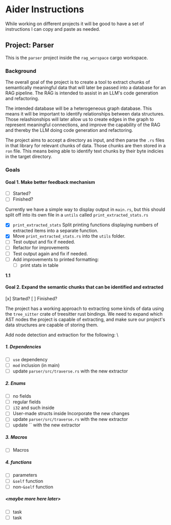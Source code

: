 # Aider Instructions

While working on different projects it will be good to have a set of
instructions I can copy and paste as needed.

## Project: Parser

This is the `parser` project inside the `rag_worspace` cargo workspace.

### Background

The overall goal of the project is to create a tool to extract chunks of
semantically meaningful data that will later be passed into a database for an
RAG pipeline. The RAG is intended to assist in an LLM's code generation and
refactoring.

The intended database will be a heterogeneous graph database. This means it will
be important to identify relationships between data structures. Those
relashionships will later allow us to create edges in the graph to represent
meaningful connections, and improve the capability of the RAG and thereby the
LLM doing code generation and refactoring.

The project aims to accept a directory as input, and then parse the `.rs` files in that library for relevant chunks of data. Those chunks are then stored in a `ron` file. This means being able to identify text chunks by their byte indicies in the target directory.

### Goals

#### Goal 1. Make better feedback mechanism

- [ ] Started?
- [ ] Finished?

Currently we have a simple way to display output in `main.rs`, but this should
split off into its own file in a `untils` called `print_extracted_stats.rs`

- [x] `print_extracted_stats` Split printing functions displaying numbers of
extracted items into a separate function.
- [x] Move `print_extracted_stats.rs` into the `utils` folder.
- [ ] Test output and fix if needed.
- [ ] Refactor for improvements
- [ ] Test output again and fix if needed.
- [ ] Add improvements to printed formatting:
  - [ ] print stats in table

**1.1**

#### Goal 2. Expand the semantic chunks that can be identified and extracted

  [x] Started?
  [ ] Finished?

The project has a working approach to extracting some kinds of data using the
`tree_sitter` crate of treesitter rust bindings. We need to expand which AST
nodes the project is capable of extracting, and make sure our project's data
structures are capable of storing them.

Add node detection and extraction for the following: \

##### 1. Dependencies

- [ ] `use` dependency
- [ ] `mod` inclusion (in main)
- [ ] update `parser/src/traverse.rs` with the new extractor

##### 2. Enums

- [ ] no fields
- [ ] regular fields
- [ ] `i32` and such inside
- [ ] User-made structs inside
Incorporate the new changes
- [ ] update `parser/src/traverse.rs` with the new extractor
- [ ] update `` with the new extractor

##### 3. Macros

- [ ] Macros

##### 4. functions

- [ ] parameters
- [ ] `&self` function
- [ ] non-`&self` function

##### \<maybe more here later\>

- [ ] task
- [ ] task
